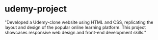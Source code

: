 # udemy-project
"Developed a Udemy-clone website using HTML and CSS, replicating the layout and design of the popular online learning platform. This project showcases responsive web design and front-end development skills."

